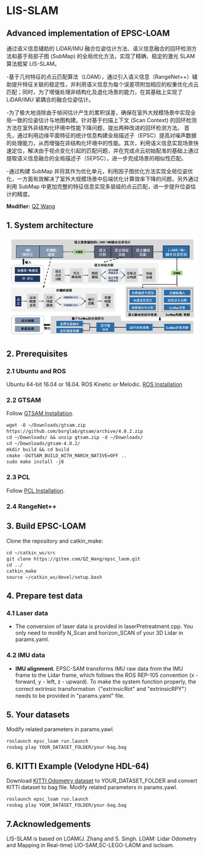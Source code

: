 # LIS-SLAM

## Advanced implementation of EPSC-LOAM

通过语义信息辅助的 LiDAR/IMU 融合位姿估计方法、语义信息融合的回环检测方法和基于局部子图 (SubMap) 的全局优化方法，实现了精确、稳定的激光 SLAM 算法框架 LIS-SLAM。

-基于几何特征的点云匹配算法（LOAM），通过引入语义信息（RangeNet++）辅助提升特征关联的稳定性，并利用语义信息为每个误差项附加相应的权重优化点云匹配；同时，为了增强处理非结构化及退化场景的能力，在其基础上实现了 LiDAR/IMU 紧耦合的融合位姿估计。

-为了极大地消除由于帧间估计产生的累积误差，确保在室外大规模场景中实现全局一致的位姿估计与地图构建。针对基于扫描上下文 (Scan Context) 的回环检测方法在室外非结构化环境中性能下降问题，提出两种改进的回环检测方法。 首先，通过利用边缘平面特征的统计信息构建全局描述子（EPSC）提高对噪声数据的处理能力，从而增强在非结构化环境中的性能。其次，利用语义信息实现场景快速定位，解决由于视点变化引起的匹配问题，并在完成点云初始配准的基础上通过提取语义信息融合的全局描述子（SEPSC），进一步完成场景的相似性匹配。

-通过构建 SubMap 并将其作为优化单元，利用因子图优化方法实现全局位姿优化，一方面有效解决了室外大规模场景中后端优化计算效率下降的问题，另外通过利用 SubMap 中更加完整的特征信息实现多层级的点云匹配，进一步提升位姿估计的精度。

**Modifier:** [QZ Wang](http://www.wang.qingzhi@outlook.com)

## 1. System architecture

<p align='center'>
    <img src="./assets/doc/system.png" alt="drawing" width="800"/>
</p>

## 2. Prerequisites
### 2.1 **Ubuntu** and **ROS**
Ubuntu 64-bit 16.04 or 18.04.
ROS Kinetic or Melodic. [ROS Installation](http://wiki.ros.org/ROS/Installation)

### 2.2 **GTSAM**
Follow [GTSAM Installation](https://github.com/borglab/gtsam/releases).
  ```
  wget -O ~/Downloads/gtsam.zip https://github.com/borglab/gtsam/archive/4.0.2.zip
  cd ~/Downloads/ && unzip gtsam.zip -d ~/Downloads/
  cd ~/Downloads/gtsam-4.0.2/
  mkdir build && cd build
  cmake -DGTSAM_BUILD_WITH_MARCH_NATIVE=OFF ..
  sudo make install -j8
  ```

### 2.3 **PCL**
Follow [PCL Installation](http://www.pointclouds.org/downloads/linux.html).


### 2.4 **RangeNet++**



## 3. Build EPSC-LOAM
Clone the repository and catkin_make:

  ```
  cd ~/catkin_ws/src
  git clone https://gitee.com/QZ_Wang/epsc_laom.git
  cd ../
  catkin_make
  source ~/catkin_ws/devel/setup.bash
  ```

## 4. Prepare test data
### 4.1 Laser data
  - The conversion of laser data is provided in laserPretreatment.cpp. You only need to modify N_Scan and horizon_SCAN of your 3D Lidar in params.yaml.

### 4.2 IMU data
  - **IMU alignment**. EPSC-SAM transforms IMU raw data from the IMU frame to the Lidar frame, which follows the ROS REP-105 convention (x - forward, y - left, z - upward). To make the system function properly, the correct extrinsic transformation（"extrinsicRot" and "extrinsicRPY"） needs to be provided in "params.yaml" file. 

## 5. Your datasets
Modify related parameters in params.yawl.

  ```
  roslaunch epsc_loam run.launch
  rosbag play YOUR_DATASET_FOLDER/your-bag.bag
  ```


## 6. KITTI Example (Velodyne HDL-64)
Download [KITTI Odometry dataset](http://www.cvlibs.net/datasets/kitti/eval_odometry.php) to YOUR_DATASET_FOLDER and convert KITTI dataset to bag file. 
Modify related parameters in params.yawl.

  ```
  roslaunch epsc_loam run.launch
  rosbag play YOUR_DATASET_FOLDER/your-bag.bag
  ```

## 7.Acknowledgements
LIS-SLAM is based on LOAM(J. Zhang and S. Singh. LOAM: Lidar Odometry and Mapping in Real-time) LIO-SAM,SC-LEGO-LAOM and iscloam.


